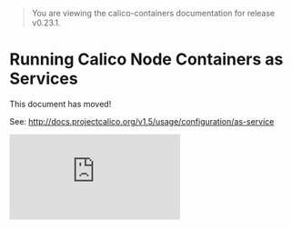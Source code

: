 > You are viewing the calico-containers documentation for release v0.23.1.

# Running Calico Node Containers as Services

This document has moved!

See: http://docs.projectcalico.org/v1.5/usage/configuration/as-service

[![Analytics](https://calico-ga-beacon.appspot.com/UA-52125893-3/calico-containers/docs/CalicoAsService.md?pixel)](https://github.com/igrigorik/ga-beacon)
